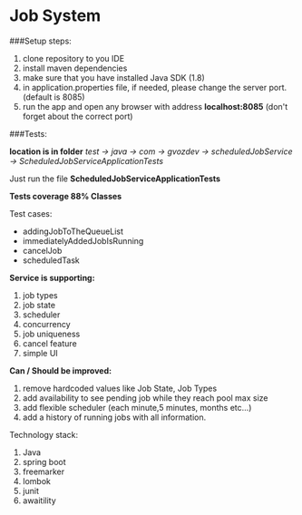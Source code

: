 # Job System


###Setup steps:

1. clone repository to you IDE
2. install maven dependencies
3. make sure that you have installed Java SDK (1.8)
4. in application.properties file, if needed, please change the server port. (default is 8085)
5. run the app and open any browser with address **localhost:8085** (don't forget about the correct port)


###Tests:

**location is in folder** _test -> java -> com -> gvozdev -> scheduledJobService -> ScheduledJobServiceApplicationTests_

Just run the file **ScheduledJobServiceApplicationTests**

**Tests coverage 88% Classes**

Test cases:
* addingJobToTheQueueList
* immediatelyAddedJobIsRunning
* cancelJob
* scheduledTask

**Service is supporting:**
1. job types
2. job state
3. scheduler
4. concurrency
5. job uniqueness
6. cancel feature
7. simple UI

**Can / Should be improved:**

1. remove hardcoded values like Job State, Job Types
2. add availability to see pending job while they reach pool max size
3. add flexible scheduler (each minute,5 minutes, months etc...)
4. add a history of running jobs with all information.

Technology stack:
1. Java
2. spring boot
3. freemarker
4. lombok
5. junit
6. awaitility



